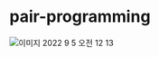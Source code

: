 # pair-programming

![이미지 2022  9  5  오전 12 13](https://user-images.githubusercontent.com/67423191/188320632-1ca105fd-9b08-4de2-8024-471d7fe86f2f.jpg)
